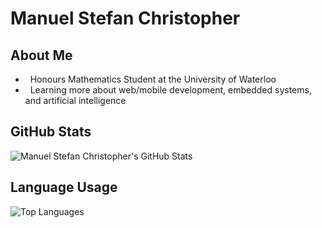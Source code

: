 <h1>Manuel Stefan Christopher</h1>

## About Me
- &nbsp; Honours Mathematics Student at the University of Waterloo
- &nbsp; Learning more about web/mobile development, embedded systems, and artificial intelligence

## GitHub Stats
![Manuel Stefan Christopher's GitHub Stats](https://github-readme-stats.vercel.app/api?username=mschristophers&show_icons=true&theme=radical)

## Language Usage
![Top Languages](https://github-readme-stats.vercel.app/api/top-langs/?username=mschristophers&show_icons=true&theme=radical)
